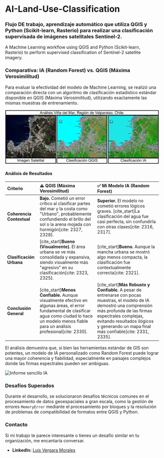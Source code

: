 # AI-Land-Use-Classification
### Flujo DE trabajo, aprendizaje automático que utiliza QGIS y Python (Scikit-learn, Rasterio) para realizar una clasificación supervisada de imágenes satelitales Sentinel-2.
A Machine Learning workflow using QGIS and Python (Scikit-learn, Rasterio) to perform supervised classification of Sentinel-2 satellite imagery.

### Comparativa: IA (Random Forest) vs. QGIS (Máxima Verosimilitud)

Para evaluar la efectividad del modelo de Machine Learning, se realizó una comparación directa con un algoritmo de clasificación estadístico estándar disponible en QGIS (Máxima Verosimilitud), utilizando exactamente las mismas muestras de entrenamiento.

![Comparación de Métodos](resultados/comparacion_completa.png)

#### Análisis de Resultados

| Criterio | ⚠️ QGIS (Máxima Verosimilitud) | ✅ Mi Modelo IA (Random Forest)
| :--- | :--- | :--- |
| **Coherencia Contextual** | **Bajo.** Cometió un error crítico al clasificar partes del mar y la costa como "Urbano", probablemente confundiendo el brillo del sol o la arena mojada con hormigón[cite: 2327, 2328]. | **Superior.** El modelo no cometió errores lógicos graves. [cite_start]La clasificación del agua fue casi perfecta, sin confundirla con otras clases[cite: 2316, 2317]. | [cite_start]
| **Clasificación Urbana** | [cite_start]**Bueno (Visualmente).** El área urbana se ve más consolidada y expansiva, siendo visualmente más "agresivo" en su clasificación[cite: 2323, 2325]. | [cite_start]**Bueno.** Aunque la mancha urbana se mostró algo menos compacta, la clasificación fue contextualmente correcta[cite: 2321]. |
| **Conclusión General** |  [cite_start]**Menos Confiable.** Aunque visualmente efectivo en algunas áreas, el error fundamental de clasificar agua como ciudad lo hace un modelo menos fiable para un análisis profesional[cite: 2330]. | [cite_start]**Más Robusto y Confiable.** A pesar de entrenarse con pocas muestras, el modelo de IA demostró una comprensión más profunda de las firmas espectrales complejas, evitando resultados ilógicos y generando un mapa final más confiable[cite: 2331, 2335]. |

El análisis demuestra que, si bien las herramientas estándar de GIS son potentes, un modelo de IA personalizado como Random Forest puede lograr una mayor coherencia y fiabilidad, especialmente en paisajes complejos donde las firmas espectrales pueden ser ambiguas.

![Informe sencillo IA](resultados/informe_sencillo)

### Desafíos Superados
Durante el desarrollo, se solucionaron desafíos técnicos comunes en el procesamiento de datos geoespaciales a gran escala, como la gestión de errores `MemoryError` mediante el procesamiento por bloques y la resolución de problemas de compatibilidad de formatos entre QGIS y Python.

### Contacto
Si mi trabajo te parece interesante o tienes un desafío similar en tu organización, me encantaría conversar.
* **LinkedIn:** [Luis Vergara Morales](https://www.linkedin.com/in/luis-vergara-morales)

